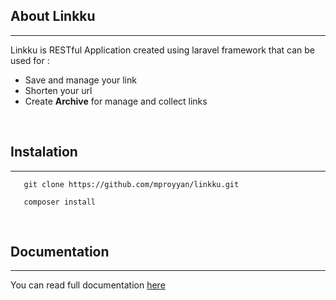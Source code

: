 ## About Linkku
----------

Linkku is RESTful Application created using laravel framework that can be used for :
- Save and manage your link
- Shorten your url
- Create **Archive** for manage and collect links
  
<br>

## Instalation
----------

```console
   git clone https://github.com/mproyyan/linkku.git
```
```console
   composer install
```

<br>

## Documentation
----------
You can read full documentation [here]([https://](https://mproyyan.github.io/linkku/))